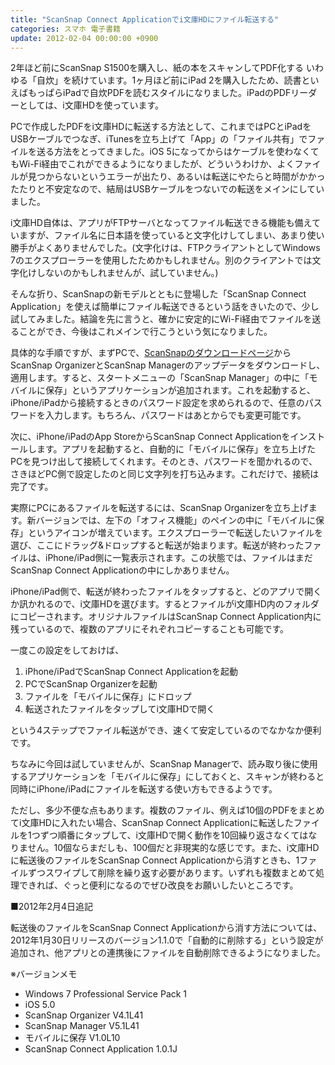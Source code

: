 ```yaml
---
title: "ScanSnap Connect Applicationでi文庫HDにファイル転送する"
categories: スマホ 電子書籍
update: 2012-02-04 00:00:00 +0900
---
```


2年ほど前にScanSnap S1500を購入し、紙の本をスキャンしてPDF化する いわゆる「自炊」を続けています。1ヶ月ほど前にiPad 2を購入したため、読書といえばもっぱらiPadで自炊PDFを読むスタイルになりました。iPadのPDFリーダーとしては、i文庫HDを使っています。

PCで作成したPDFをi文庫HDに転送する方法として、これまではPCとiPadをUSBケーブルでつなぎ、iTunesを立ち上げて「App」の「ファイル共有」でファイルを送る方法をとってきました。iOS 5になってからはケーブルを使わなくてもWi-Fi経由でこれができるようになりましたが、どういうわけか、よくファイルが見つからないというエラーが出たり、あるいは転送にやたらと時間がかかったたりと不安定なので、結局はUSBケーブルをつないでの転送をメインにしていました。

i文庫HD自体は、アプリがFTPサーバとなってファイル転送できる機能も備えていますが、ファイル名に日本語を使っていると文字化けしてしまい、あまり使い勝手がよくありませんでした。(文字化けは、FTPクライアントとしてWindows 7のエクスプローラーを使用したためかもしれません。別のクライアントでは文字化けしないのかもしれませんが、試していません。)

そんな折り、ScanSnapの新モデルとともに登場した「ScanSnap Connect Application」を使えば簡単にファイル転送できるという話をきいたので、少し試してみました。結論を先に言うと、確かに安定的にWi-Fi経由でファイルを送ることができ、今後はこれメインで行こうという気になりました。

具体的な手順ですが、まずPCで、[ScanSnapのダウンロードページ](https://web.archive.org/web/20120222153705/http://scansnap.fujitsu.com/jp/downloads/)からScanSnap OrganizerとScanSnap Managerのアップデータをダウンロードし、適用します。すると、スタートメニューの「ScanSnap Manager」の中に「モバイルに保存」というアプリケーションが追加されます。これを起動すると、iPhone/iPadから接続するときのパスワード設定を求められるので、任意のパスワードを入力します。もちろん、パスワードはあとからでも変更可能です。

次に、iPhone/iPadのApp StoreからScanSnap Connect Applicationをインストールします。アプリを起動すると、自動的に「モバイルに保存」を立ち上げたPCを見つけ出して接続してくれます。そのとき、パスワードを聞かれるので、さきほどPC側で設定したのと同じ文字列を打ち込みます。これだけで、接続は完了です。

実際にPCにあるファイルを転送するには、ScanSnap Organizerを立ち上げます。新バージョンでは、左下の「オフィス機能」のペインの中に「モバイルに保存」というアイコンが増えています。エクスプローラーで転送したいファイルを選び、ここにドラッグ&ドロップすると転送が始まります。転送が終わったファイルは、iPhone/iPad側に一覧表示されます。この状態では、ファイルはまだScanSnap Connect Applicationの中にしかありません。

iPhone/iPad側で、転送が終わったファイルをタップすると、どのアプリで開くか訊かれるので、i文庫HDを選びます。するとファイルがi文庫HD内のフォルダにコピーされます。オリジナルファイルはScanSnap Connect Application内に残っているので、複数のアプリにそれぞれコピーすることも可能です。

一度この設定をしておけば、

1. iPhone/iPadでScanSnap Connect Applicationを起動
1. PCでScanSnap Organizerを起動
1. ファイルを「モバイルに保存」にドロップ
1. 転送されたファイルをタップしてi文庫HDで開く

という4ステップでファイル転送ができ、速くて安定しているのでなかなか便利です。

ちなみに今回は試していませんが、ScanSnap Managerで、読み取り後に使用するアプリケーションを「モバイルに保存」にしておくと、スキャンが終わると同時にiPhone/iPadにファイルを転送する使い方もできるようです。

ただし、多少不便な点もあります。複数のファイル、例えば10個のPDFをまとめてi文庫HDに入れたい場合、ScanSnap Connect Applicationに転送したファイルを1つずつ順番にタップして、i文庫HDで開く動作を10回繰り返さなくてはなりません。10個ならまだしも、100個だと非現実的な感じです。また、i文庫HDに転送後のファイルをScanSnap Connect Applicationから消すときも、1ファイルずつスワイプして削除を繰り返す必要があります。いずれも複数まとめて処理できれば、ぐっと便利になるのでぜひ改良をお願いしたいところです。

■2012年2月4日追記

転送後のファイルをScanSnap Connect Applicationから消す方法については、2012年1月30日リリースのバージョン1.1.0で「自動的に削除する」という設定が追加され、他アプリとの連携後にファイルを自動削除できるようになりました。

※バージョンメモ

- Windows 7 Professional Service Pack 1
- iOS 5.0
- ScanSnap Organizer V4.1L41
- ScanSnap Manager V5.1L41
- モバイルに保存 V1.0L10
- ScanSnap Connect Application 1.0.1J
